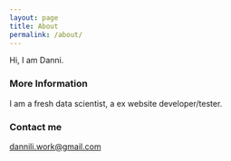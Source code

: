 ```yaml
---
layout: page
title: About
permalink: /about/
---
```


Hi, I am Danni.

### More Information

I am a fresh data scientist, a ex website developer/tester.

### Contact me

[dannili.work@gmail.com](mailto:dannili.work@gmail.com)